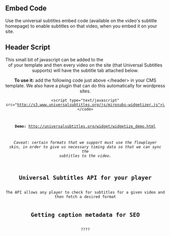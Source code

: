 <h2>Embed Code</h2>
Use the universal subtitles embed code (available on the video's subtitle homepage) to enable subtitles on that video, when you embed it on your site.


<h2>Header Script</h2>
This small bit of javascript can be added to the <header> of your template and then every video on the site (that Universal Subtitles supports) will have the subtitle tab attached below.

**To use it:** add the following code just above \</header\> in your CMS template. We also have a plugin that can do this automatically for wordpress sites.

<code>\<script type="text/javascript" src="http://s3.www.universalsubtitles.org/js/mirosubs-widgetizer.js">\</script>\</code>

**Demo:** http://universalsubtitles.org/widget/widgetize_demo.html

*Caveat: certain formats that we support must use the flowplayer skin, in order to give us necessary timing data so that we can sync the subtitles to the video.*


<h2>Universal Subtitles API for your player</h2>
The API allows any player to check for subtitles for a given video and then fetch a desired format


<h2>Getting caption metadata for SEO</h2>
????